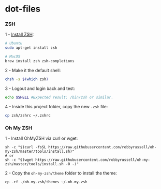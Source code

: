 # dot-files

### ZSH
1 - [Install ZSH](https://github.com/robbyrussell/oh-my-zsh/wiki/Installing-ZSH):
```sh
# Ubuntu
sudo apt-get install zsh

# MacOS
brew install zsh zsh-completions
```

2 - Make it the default shell:
```sh
chsh -s $(which zsh)
```

3 - Logout and login back and test:
```sh
echo $SHELL #Expected result: /bin/zsh or similar.
```

4 - Inside this project folder, copy the new `.zsh` file:
```sh
cp zsh/zshrc ~/.zshrc
```
### Oh My ZSH
1 - Install OhMyZSH via curl or wget:
```
sh -c "$(curl -fsSL https://raw.githubusercontent.com/robbyrussell/oh-my-zsh/master/tools/install.sh)"
# or
sh -c "$(wget https://raw.githubusercontent.com/robbyrussell/oh-my-zsh/master/tools/install.sh -O -)"
```

2 - Copy the `oh-my-zsh/theme` folder to install the theme:
```
cp -rf ./oh-my-zsh/themes ~/.oh-my-zsh
```
